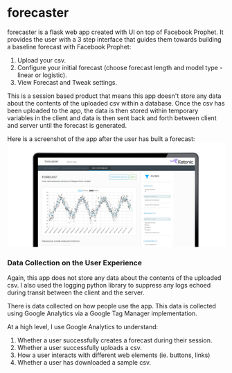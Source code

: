 # forecaster

forecaster is a flask web app created with UI on top of Facebook Prophet. It provides the user with a 3 step interface that guides them towards building a baseline forecast with Facebook Prophet:

1. Upload your csv.
2. Configure your initial forecast (choose forecast length and model type - linear or logistic).
3. View Forecast and Tweak settings.

This is a session based product that means this app doesn't store any data about the contents of the uploaded csv within a database. Once the csv has been uploaded to the app, the data is then stored within temporary variables in the client and data is then sent back and forth between client and server until the forecast is generated.

Here is a screenshot of the app after the user has built a forecast:<br/>
<img src="https://raw.githubusercontent.com/katonic-dev/Katonic-ML-Marketplace/master/Forecaster%20App/app/static/img/app.png" width="1024" />


### Data Collection on the User Experience

Again, this app does not store any data about the contents of the uploaded csv. I also used the logging python library to suppress any logs echoed during transit between the client and the server.

There is data collected on how people use the app. This data is collected using Google Analytics via a Google Tag Manager implementation. 

At a high level, I use Google Analytics to understand:

1. Whether a user successfully creates a forecast during their session.
2. Whether a user successfully uploads a csv.
3. How a user interacts with different web elements (ie. buttons, links)
4. Whether a user has downloaded a sample csv.
